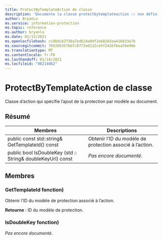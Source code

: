 ```yaml
---
title: ProtectByTemplateAction de classe
description: 'Documente la classe protectbytemplateaction :: non définie du kit de développement logiciel (SDK) Microsoft Information Protection (MIP).'
author: BryanLa
ms.service: information-protection
ms.topic: reference
ms.author: bryanla
ms.date: 01/13/2021
ms.openlocfilehash: cc8b9c62738a7edb24a04f2e68265aa416833a76
ms.sourcegitcommit: 76926b357bbfc8772ed132ce5f2426fbea59e98b
ms.translationtype: MT
ms.contentlocale: fr-FR
ms.lasthandoff: 01/14/2021
ms.locfileid: "98214862"
---
```

# <a name="class-protectbytemplateaction"></a>ProtectByTemplateAction de classe 
Classe d’action qui spécifie l’ajout de la protection par modèle au document.
  
## <a name="summary"></a>Résumé
 Membres                        | Descriptions                                
--------------------------------|---------------------------------------------
public const std::string& GetTemplateId() const  |  Obtenir l’ID du modèle de protection associé à l’action.
public bool IsDoubleKey (std :: String& doubleKeyUrl) const  | _Pas encore documenté._
  
## <a name="members"></a>Membres
  
### <a name="gettemplateid-function"></a>GetTemplateId fonction)
Obtenir l’ID du modèle de protection associé à l’action.

  
**Retourne** : ID du modèle de protection.
  
### <a name="isdoublekey-function"></a>IsDoubleKey fonction)
_Pas encore documenté._
